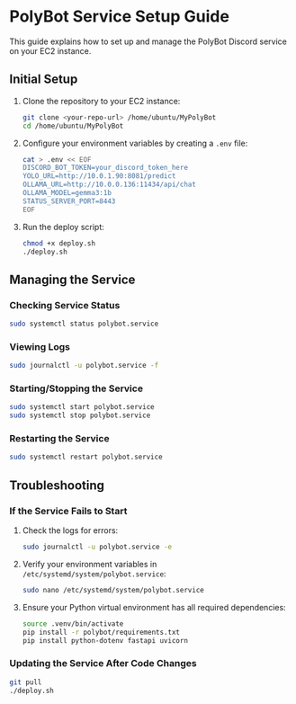 # PolyBot Service Setup Guide

This guide explains how to set up and manage the PolyBot Discord service on your EC2 instance.

## Initial Setup

1. Clone the repository to your EC2 instance:
   ```bash
   git clone <your-repo-url> /home/ubuntu/MyPolyBot
   cd /home/ubuntu/MyPolyBot
   ```

2. Configure your environment variables by creating a `.env` file:
   ```bash
   cat > .env << EOF
   DISCORD_BOT_TOKEN=your_discord_token_here
   YOLO_URL=http://10.0.1.90:8081/predict
   OLLAMA_URL=http://10.0.0.136:11434/api/chat
   OLLAMA_MODEL=gemma3:1b
   STATUS_SERVER_PORT=8443
   EOF
   ```

3. Run the deploy script:
   ```bash
   chmod +x deploy.sh
   ./deploy.sh
   ```

## Managing the Service

### Checking Service Status
```bash
sudo systemctl status polybot.service
```

### Viewing Logs
```bash
sudo journalctl -u polybot.service -f
```

### Starting/Stopping the Service
```bash
sudo systemctl start polybot.service
sudo systemctl stop polybot.service
```

### Restarting the Service
```bash
sudo systemctl restart polybot.service
```

## Troubleshooting

### If the Service Fails to Start
1. Check the logs for errors:
   ```bash
   sudo journalctl -u polybot.service -e
   ```

2. Verify your environment variables in `/etc/systemd/system/polybot.service`:
   ```bash
   sudo nano /etc/systemd/system/polybot.service
   ```
   
3. Ensure your Python virtual environment has all required dependencies:
   ```bash
   source .venv/bin/activate
   pip install -r polybot/requirements.txt
   pip install python-dotenv fastapi uvicorn
   ```

### Updating the Service After Code Changes
```bash
git pull
./deploy.sh
``` 